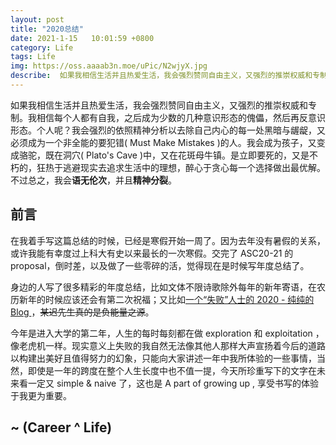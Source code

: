 ```yaml
---
layout: post
title: "2020总结"
date: 2021-1-15   10:01:59 +0800
category: Life
tags: Life 
img: https://oss.aaaab3n.moe/uPic/N2wjyX.jpg
describe:  如果我相信生活并且热爱生活，我会强烈赞同自由主义，又强烈的推崇权威和专制。我相信每个人都有自我，之后成为少数的几种意识形态的傀儡，然后再反意识形态。个人呢？我会强烈的依照精神分析以去除自己内心的每一处黑暗与龌龊，又必须成为一个非全能的要犯错( Must Make Mistakes )的人。我会成为孩子，又变成骆驼，既在洞穴( Plato's Cave )中，又在花斑母牛镇。是立即要死的，又是不朽的，狂热于逃避现实去追求生活中的理想，醉心于贪心每一个选择做出最优解。不过总之，我会语无伦次，并且精神分裂。
---
```




如果我相信生活并且热爱生活，我会强烈赞同自由主义，又强烈的推崇权威和专制。我相信每个人都有自我，之后成为少数的几种意识形态的傀儡，然后再反意识形态。个人呢？我会强烈的依照精神分析以去除自己内心的每一处黑暗与龌龊，又必须成为一个非全能的要犯错( Must Make Mistakes )的人。我会成为孩子，又变成骆驼，既在洞穴( Plato's Cave )中，又在花斑母牛镇。是立即要死的，又是不朽的，狂热于逃避现实去追求生活中的理想，醉心于贪心每一个选择做出最优解。不过总之，我会**语无伦次**，并且**精神分裂**。



## 前言

在我着手写这篇总结的时候，已经是寒假开始一周了。因为去年没有暑假的关系，或许我能有幸度过上科大有史以来最长的一次寒假。交完了 ASC20-21 的proposal，倒时差，以及做了一些零碎的活，觉得现在是时候写年度总结了。

身边的人写了很多精彩的年度总结，比如文体不限诗歌除外每年的新年寄语，在农历新年的时候应该还会有第二次祝福；又比如[一个“失败”人士的 2020 - 纯纯的 Blog ](https://blog.zhuangty.com/2020/12/24/2020/#more)，<del>某迟先生真的是负能量之源</del>。

今年是进入大学的第二年，人生的每时每刻都在做 exploration 和 exploitation ，像老虎机一样。现实意义上失败的我自然无法像其他人那样大声宣扬着今后的道路以构建出美好且值得努力的幻象，只能向大家讲述一年中我所体验的一些事情，当然，即使是一年的跨度在整个人生长度中也不值一提，今天所珍重写下的文字在未来看一定又 simple & naive 了，这也是 A part of growing up , 享受书写的体验于我更为重要。



## ~ (Career ^ Life) 



